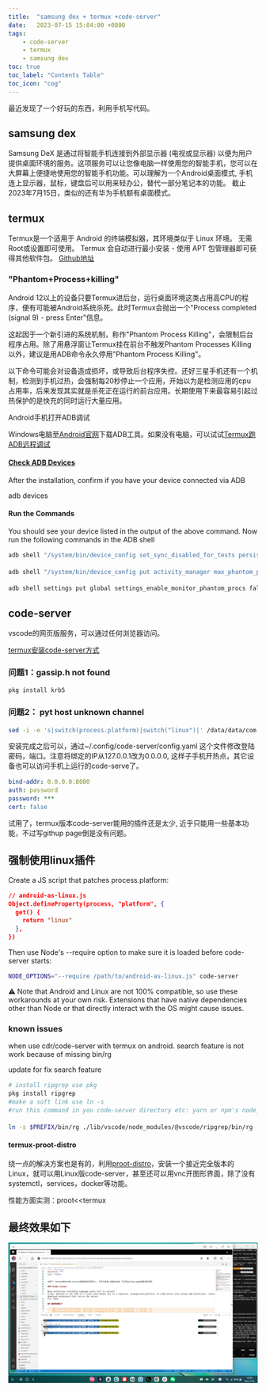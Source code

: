 ```yaml
---
title:  "samsung dex + termux +code-server"
date:   2023-07-15 15:04:00 +0800
tags: 
    - code-server
    - termux
    - samsung dex
toc: true 
toc_label: "Contents Table" 
toc_icon: "cog"
---
```

最近发现了一个好玩的东西，利用手机写代码。

## samsung dex

Samsung DeX 是通过将智能手机连接到外部显示器 (电视或显示器) 以便为用户提供桌面环境的服务。这项服务可以让您像电脑一样使用您的智能手机，您可以在大屏幕上便捷地使用您的智能手机功能。可以理解为一个Android桌面模式, 手机连上显示器，鼠标，键盘后可以用来轻办公，替代一部分笔记本的功能。 截止2023年7月15日，类似的还有华为手机额有桌面模式。

## termux

Termux是一个适用于 Android 的终端模拟器，其环境类似于 Linux 环境。 无需Root或设置即可使用。 Termux 会自动进行最小安装 - 使用 APT 包管理器即可获得其他软件包。
[Github地址](https://github.com/termux/termux-app#github)

### "Phantom+Process+killing"

Android 12以上的设备只要Termux进后台，运行桌面环境这类占用高CPU的程序，便有可能被Android系统杀死。此时Termux会抛出一个"Process completed (signal 9) - press Enter"信息。

这起因于一个新引进的系统机制，称作"Phantom Process Killing"，会限制后台程序占用。除了用悬浮窗让Termux挂在前台不触发Phantom Processes Killing以外，建议是用ADB命令永久停用"Phantom Process Killing"。

以下命令可能会对设备造成损坏，或导致后台程序失控。还好三星手机还有一个机制，检测到手机过热，会强制每20秒停止一个应用，开始以为是检测应用的cpu占用率，后来发现其实就是杀死正在运行的前台应用。长期使用下来最容易引起过热保护的是快充的同时运行大量应用。

Android手机打开ADB调试

Windows电脑至[Android官网](https://developer.android.com/studio/releases/platform-tools)下载ADB工具。如果没有电脑，可以试试[Termux跑ADB远程调试](https://ivonblog.com/posts/termux-wireless-adb/)

#### [Check ADB Devices](https://docs.andronix.app/android-12/andronix-on-android-12-and-beyond)

After the installation, confirm if you have your device connected via ADB

adb devices

#### Run the Commands

You should see your device listed in the output of the above command. Now run the following commands in the ADB shell

```bash
adb shell "/system/bin/device_config set_sync_disabled_for_tests persistent"

adb shell "/system/bin/device_config put activity_manager max_phantom_processes 2147483647"

adb shell settings put global settings_enable_monitor_phantom_procs false
```

## code-server

vscode的网页版服务，可以通过任何浏览器访问。

[termux安装code-server方式](https://coder.com/docs/code-server/latest/termux#installation)

### 问题1：gassip.h not found

```bash
pkg install krb5
```

### 问题2： pyt host unknown channel

```bash
sed -i -e 's|switch(process.platform)|switch("linux")|' /data/data/com.termux/files/usr/lib/node_modules/code-server/lib/vscode/out/vs/platform/terminal/node/ptyHostMain.js
```

安装完成之后可以，通过~/.config/code-server/config.yaml 这个文件修改登陆密码，端口。注意将绑定的IP从127.0.0.1改为0.0.0.0, 这样子手机开热点，其它设备也可以访问手机上运行的code-serve了。

```yaml
bind-addr: 0.0.0.0:8080
auth: password
password: ***
cert: false
```

试用了，termux版本code-server能用的插件还是太少, 近乎只能用一些基本功能，不过写githup page倒是没有问题。

## 强制使用linux插件

Create a JS script that patches process.platform:

```JSON
// android-as-linux.js
Object.defineProperty(process, "platform", {
  get() {
    return "linux"
  },
})
```

Then use Node's --require option to make sure it is loaded before code-server starts:

```BASH
NODE_OPTIONS="--require /path/to/android-as-linux.js" code-server
```

⚠️ Note that Android and Linux are not 100% compatible, so use these workarounds at your own risk. Extensions that have native dependencies other than Node or that directly interact with the OS might cause issues.

### known issues

when use cdr/code-server with termux on android.
search feature is not work because of missing bin/rg

update for fix search feature

```bash
# install ripgrep use pkg
pkg install ripgrep
#make a soft link use ln -s
#run this command in you code-server directory etc: yarn or npm's node_moudles

ln -s $PREFIX/bin/rg ./lib/vscode/node_modules/@vscode/ripgrep/bin/rg
```

#### termux-proot-distro

绕一点的解决方案也是有的，利用[proot-distro](https://github.com/termux/proot-distro)，安装一个接近完全版本的Linux，就可以用Linux版code-server，甚至还可以用vnc开图形界面，除了没有systemctl，services，docker等功能。

性能方面实测：proot<<termux

## 最终效果如下

![code-server on samsung dex termux](../../assets/images/code-server-termux.png)
